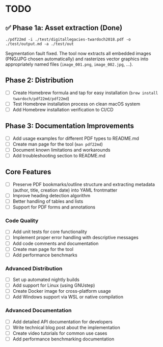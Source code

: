 # TODO

## ✅ Phase 1a: Asset extraction (Done)

```
./pdf22md -i ./test/digitallegacies-twardoch2018.pdf -o ./test/output.md -a ./test/out
```

Segmentation fault fixed. The tool now extracts all embedded images (PNG/JPG chosen automatically) and rasterizes vector graphics into appropriately named files (`image_001.png`, `image_002.jpg`, ...).

## Phase 2: Distribution

- [ ] Create Homebrew formula and tap for easy installation (`brew install twardoch/pdf22md/pdf22md`)
- [ ] Test Homebrew installation process on clean macOS system
- [ ] Add Homebrew installation verification to CI/CD

## Phase 3: Documentation Improvements

- [ ] Add usage examples for different PDF types to README.md
- [ ] Create man page for the tool (`man pdf22md`)
- [ ] Document known limitations and workarounds
- [ ] Add troubleshooting section to README.md

## Core Features

- [ ] Preserve PDF bookmarks/outline structure and extracting metadata (author, title, creation date) into YAML frontmatter
- [ ] Improve heading detection algorithm
- [ ] Better handling of tables and lists
- [ ] Support for PDF forms and annotations

### Code Quality

- [ ] Add unit tests for core functionality
- [ ] Implement proper error handling with descriptive messages
- [ ] Add code comments and documentation
- [ ] Create man page for the tool
- [ ] Add performance benchmarks

### Advanced Distribution

- [ ] Set up automated nightly builds
- [ ] Add support for Linux (using GNUstep)
- [ ] Create Docker image for cross-platform usage
- [ ] Add Windows support via WSL or native compilation

### Advanced Documentation

- [ ] Add detailed API documentation for developers
- [ ] Write technical blog post about the implementation
- [ ] Create video tutorials for common use cases
- [ ] Add performance benchmarking documentation
